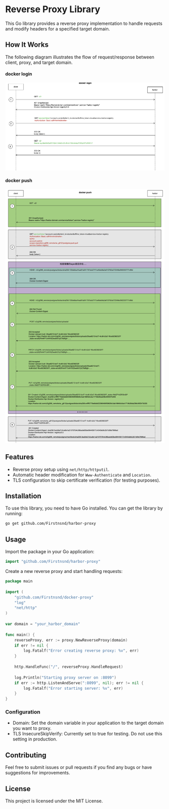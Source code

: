 # Reverse Proxy Library

This Go library provides a reverse proxy implementation to handle requests and modify headers for a specified target domain.

## How It Works

The following diagram illustrates the flow of request/response between client, proxy, and target domain.

#### docker login

![docker-login](images/docker-login.png)

#### docker push

![docker-push](images/docker-push.png)

## Features

- Reverse proxy setup using `net/http/httputil`.
- Automatic header modification for `Www-Authenticate` and `Location`.
- TLS configuration to skip certificate verification (for testing purposes).

## Installation

To use this library, you need to have Go installed. You can get the library by running:

```bash
go get github.com/Firstnsnd/harbor-proxy
```

## Usage
Import the package in your Go application:
```go
import "github.com/Firstnsnd/harbor-proxy"
```
Create a new reverse proxy and start handling requests:

```go
package main

import (
	"github.com/Firstnsnd/docker-proxy"
	"log"
	"net/http"
)

var domain = "your_harbor_domain"

func main() {
	reverseProxy, err := proxy.NewReverseProxy(domain)
	if err != nil {
		log.Fatalf("Error creating reverse proxy: %v", err)
	}

	http.HandleFunc("/", reverseProxy.HandleRequest)

	log.Println("Starting proxy server on :8099")
	if err := http.ListenAndServe(":8099", nil); err != nil {
		log.Fatalf("Error starting server: %v", err)
	}
}
```

### Configuration
- Domain: Set the domain variable in your application to the target domain you want to proxy.
- TLS InsecureSkipVerify: Currently set to true for testing. Do not use this setting in production.

## Contributing
Feel free to submit issues or pull requests if you find any bugs or have suggestions for improvements.

## License 
This project is licensed under the MIT License.


